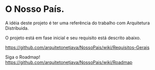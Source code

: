 # O Nosso País.

A idéia deste projeto é ter uma referência do trabalho com Arquitetura Distribuida.

O projeto está em fase inicial e seu requisito está descrito abaixo.

https://github.com/arquitetonetjava/NossoPais/wiki/Requisitos-Gerais

Siga o Roadmap!
https://github.com/arquitetonetjava/NossoPais/wiki/Roadmap
